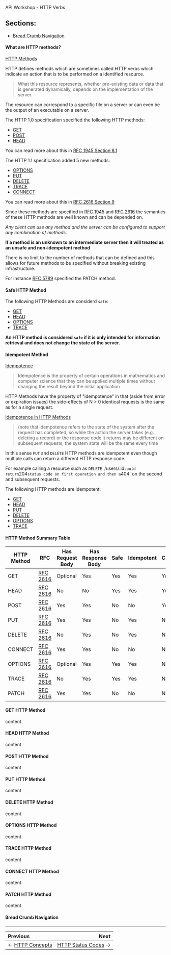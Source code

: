 API Workshop - HTTP Verbs

## Sections:

* [Bread Crumb Navigation](#bread-crumb-navigation)

#### What are HTTP methods?

[HTTP Methods](https://en.wikipedia.org/wiki/Hypertext_Transfer_Protocol#Request_methods)

HTTP defines methods which are sometimes called HTTP verbs which indicate an action that is to be performed on a identified resource.

> What this resource represents, whether pre-existing data or data that is generated dynamically, depends on the implementation of the server.

The resource can correspond to a specific file on a server or can even be the output of an executable on a server.

The HTTP 1.0 specification specified the following HTTP methods:

* [GET](https://en.wikipedia.org/wiki/Hypertext_Transfer_Protocol#Request_methods)
* [POST](https://en.wikipedia.org/wiki/Hypertext_Transfer_Protocol#Request_methods)
* [HEAD](https://en.wikipedia.org/wiki/Hypertext_Transfer_Protocol#Request_methods)

You can read more about this in [RFC 1945 Section 8.1](https://tools.ietf.org/html/rfc1945#section-8.1)

The HTTP 1.1 specification added 5 new methods:

* [OPTIONS](https://en.wikipedia.org/wiki/Hypertext_Transfer_Protocol#Request_methods)
* [PUT](https://en.wikipedia.org/wiki/Hypertext_Transfer_Protocol#Request_methods)
* [DELETE](https://en.wikipedia.org/wiki/Hypertext_Transfer_Protocol#Request_methods)
* [TRACE](https://en.wikipedia.org/wiki/Hypertext_Transfer_Protocol#Request_methods)
* [CONNECT](https://en.wikipedia.org/wiki/Hypertext_Transfer_Protocol#Request_methods)

You can read more about this in [RFC 2616 Section 9](https://tools.ietf.org/html/rfc2616#section-9)

Since these methods are specified in [RFC 1945](https://tools.ietf.org/html/rfc1945) and [RFC 2616](https://tools.ietf.org/html/rfc2616) the semantics of these HTTP methods are well known and can be depended on. 

*Any client can use any method and the server can be configured to support any combination of methods.*

**If a method is an unknown to an intermediate server then it will treated as an unsafe and non-idempotent method**

There is no limit to the number of methods that can be defined and this allows for future methods to be specified without breaking existing infrastructure.

For instance [RFC 5789](https://tools.ietf.org/html/rfc5789) specified the PATCH method.

#### Safe HTTP Method

The following HTTP Methods are considerd `safe`:

* [GET](https://en.wikipedia.org/wiki/Hypertext_Transfer_Protocol#Request_methods)
* [HEAD](https://en.wikipedia.org/wiki/Hypertext_Transfer_Protocol#Request_methods)
* [OPTIONS](https://en.wikipedia.org/wiki/Hypertext_Transfer_Protocol#Request_methods)
* [TRACE](https://en.wikipedia.org/wiki/Hypertext_Transfer_Protocol#Request_methods)

**An HTTP method is considered `safe` if it is only intended for information retrieval and does not change the state of the server.**

#### Idempotent Method

[Idempotence](https://en.wikipedia.org/wiki/Idempotence)

> Idempotence is the property of certain operations in mathematics and computer science that they can be applied multiple times without changing the result beyond the initial application

HTTP Methods have the property of "idempotence" in that (aside from error or expiration issues) the side-effects of N > 0 identical requests is the same as for a single request.

[Idempotence in HTTP Methods](https://en.wikipedia.org/wiki/Hypertext_Transfer_Protocol#Idempotent_methods_and_web_applications)

> (note that idempotence refers to the state of the system after the request has completed, so while the action the server takes (e.g. deleting a record) or the response code it returns may be different on subsequent requests, the system state will be the same every time

In this sense `PUT` and `DELETE` HTTP methods are idempotent even though multiple calls can return a different HTTP response code. 

For example calling a resource such as `DELETE `/users/:id` could return `204` status code on first operation and then a `404` on the second and subsequent requests.

The following HTTP methods are idempotent:

* [GET](https://en.wikipedia.org/wiki/Hypertext_Transfer_Protocol#Request_methods)
* [HEAD](https://en.wikipedia.org/wiki/Hypertext_Transfer_Protocol#Request_methods)
* [PUT](https://en.wikipedia.org/wiki/Hypertext_Transfer_Protocol#Request_methods)
* [DELETE](https://en.wikipedia.org/wiki/Hypertext_Transfer_Protocol#Request_methods)
* [OPTIONS](https://en.wikipedia.org/wiki/Hypertext_Transfer_Protocol#Request_methods)
* [TRACE](https://en.wikipedia.org/wiki/Hypertext_Transfer_Protocol#Request_methods)

#### HTTP Method Summary Table

| HTTP Method | RFC | Has Request Body | Has Response Body | Safe | Idempotent | Cacheable |
| --- | --- | --- | --- | --- | --- | --- |
| GET | [RFC 2616](https://tools.ietf.org/html/rfc2616#section-9) | Optional | Yes | Yes | Yes | Yes |
| HEAD | [RFC 2616](https://tools.ietf.org/html/rfc2616#section-9) | No | No | Yes | Yes | Yes |
| POST | [RFC 2616](https://tools.ietf.org/html/rfc2616#section-9) | Yes | Yes | No | No | Yes |
| PUT | [RFC 2616](https://tools.ietf.org/html/rfc2616#section-9) | Yes | Yes | No | Yes | No |
| DELETE | [RFC 2616](https://tools.ietf.org/html/rfc2616#section-9) | No | Yes | No | Yes | No |
| CONNECT | [RFC 2616](https://tools.ietf.org/html/rfc2616#section-9) | Yes | Yes | No | No | No |
| OPTIONS | [RFC 2616](https://tools.ietf.org/html/rfc2616#section-9) | Optional | Yes | Yes | Yes | No |
| TRACE | [RFC 2616](https://tools.ietf.org/html/rfc2616#section-9) | No | Yes | Yes | Yes | No |
| PATCH | [RFC 2616](https://tools.ietf.org/html/rfc2616#section-9) | Yes | Yes | No | No | No |

#### GET HTTP Method

content

#### HEAD HTTP Method

content

#### POST HTTP Method

content

#### PUT HTTP Method

content

#### DELETE HTTP Method

content

#### OPTIONS HTTP Method

content

#### TRACE HTTP Method

content

#### CONNECT HTTP Method

content

#### PATCH HTTP Method

content

#### Bread Crumb Navigation
_________________________

Previous | Next
:------- | ---:
← [HTTP Concepts](./http-concepts.md) | [HTTP Status Codes](./status-codes.md) →
